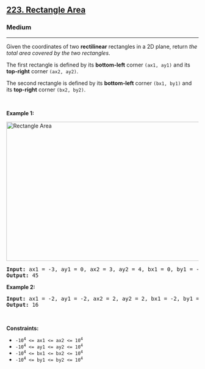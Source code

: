 <h2><a href="https://leetcode.com/problems/rectangle-area/">223. Rectangle Area</a></h2><h3>Medium</h3><hr><div style="user-select: auto;"><p style="user-select: auto;">Given the coordinates of two <strong style="user-select: auto;">rectilinear</strong> rectangles in a 2D plane, return <em style="user-select: auto;">the total area covered by the two rectangles</em>.</p>

<p style="user-select: auto;">The first rectangle is defined by its <strong style="user-select: auto;">bottom-left</strong> corner <code style="user-select: auto;">(ax1, ay1)</code> and its <strong style="user-select: auto;">top-right</strong> corner <code style="user-select: auto;">(ax2, ay2)</code>.</p>

<p style="user-select: auto;">The second rectangle is defined by its <strong style="user-select: auto;">bottom-left</strong> corner <code style="user-select: auto;">(bx1, by1)</code> and its <strong style="user-select: auto;">top-right</strong> corner <code style="user-select: auto;">(bx2, by2)</code>.</p>

<p style="user-select: auto;">&nbsp;</p>
<p style="user-select: auto;"><strong class="example" style="user-select: auto;">Example 1:</strong></p>
<img alt="Rectangle Area" src="https://assets.leetcode.com/uploads/2021/05/08/rectangle-plane.png" style="width: 700px; height: 365px; user-select: auto;">
<pre style="user-select: auto;"><strong style="user-select: auto;">Input:</strong> ax1 = -3, ay1 = 0, ax2 = 3, ay2 = 4, bx1 = 0, by1 = -1, bx2 = 9, by2 = 2
<strong style="user-select: auto;">Output:</strong> 45
</pre>

<p style="user-select: auto;"><strong class="example" style="user-select: auto;">Example 2:</strong></p>

<pre style="user-select: auto;"><strong style="user-select: auto;">Input:</strong> ax1 = -2, ay1 = -2, ax2 = 2, ay2 = 2, bx1 = -2, by1 = -2, bx2 = 2, by2 = 2
<strong style="user-select: auto;">Output:</strong> 16
</pre>

<p style="user-select: auto;">&nbsp;</p>
<p style="user-select: auto;"><strong style="user-select: auto;">Constraints:</strong></p>

<ul style="user-select: auto;">
	<li style="user-select: auto;"><code style="user-select: auto;">-10<sup style="user-select: auto;">4</sup> &lt;= ax1 &lt;= ax2 &lt;= 10<sup style="user-select: auto;">4</sup></code></li>
	<li style="user-select: auto;"><code style="user-select: auto;">-10<sup style="user-select: auto;">4</sup> &lt;= ay1 &lt;= ay2 &lt;= 10<sup style="user-select: auto;">4</sup></code></li>
	<li style="user-select: auto;"><code style="user-select: auto;">-10<sup style="user-select: auto;">4</sup> &lt;= bx1 &lt;= bx2 &lt;= 10<sup style="user-select: auto;">4</sup></code></li>
	<li style="user-select: auto;"><code style="user-select: auto;">-10<sup style="user-select: auto;">4</sup> &lt;= by1 &lt;= by2 &lt;= 10<sup style="user-select: auto;">4</sup></code></li>
</ul>
</div>